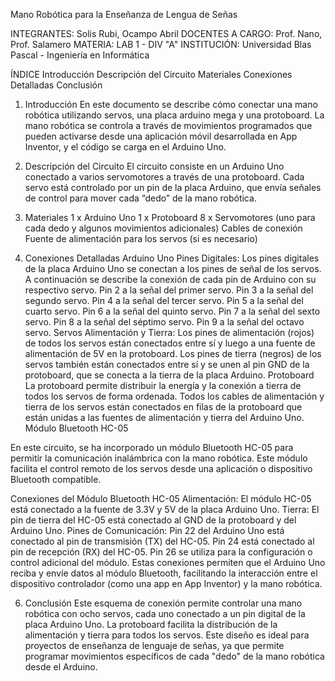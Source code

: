 Mano Robótica para la Enseñanza de Lengua de Señas

INTEGRANTES: Solis Rubi, Ocampo Abril
DOCENTES A CARGO: Prof. Nano, Prof. Salamero
MATERIA: LAB 1 - DIV "A"
INSTITUCIÓN: Universidad Blas Pascal - Ingeniería en Informática

ÍNDICE
Introducción
Descripción del Circuito
Materiales
Conexiones Detalladas
Conclusión
1. Introducción
En este documento se describe cómo conectar una mano robótica utilizando servos, una placa arduino mega  y una protoboard. La mano robótica se controla a través de movimientos programados que pueden activarse desde una aplicación móvil desarrollada en App Inventor, y el código se carga en el Arduino Uno.

2. Descripción del Circuito
El circuito consiste en un Arduino Uno conectado a varios servomotores a través de una protoboard. Cada servo está controlado por un pin de la placa Arduino, que envía señales de control para mover cada “dedo” de la mano robótica.

3. Materiales
1 x Arduino Uno
1 x Protoboard
8 x Servomotores (uno para cada dedo y algunos movimientos adicionales)
Cables de conexión
Fuente de alimentación para los servos (si es necesario)
4. Conexiones Detalladas
Arduino Uno
Pines Digitales: Los pines digitales de la placa Arduino Uno se conectan a los pines de señal de los servos. A continuación se describe la conexión de cada pin de Arduino con su respectivo servo.
Pin 2 a la señal del primer servo.
Pin 3 a la señal del segundo servo.
Pin 4 a la señal del tercer servo.
Pin 5 a la señal del cuarto servo.
Pin 6 a la señal del quinto servo.
Pin 7 a la señal del sexto servo.
Pin 8 a la señal del séptimo servo.
Pin 9 a la señal del octavo servo.
Servos
Alimentación y Tierra: Los pines de alimentación (rojos) de todos los servos están conectados entre sí y luego a una fuente de alimentación de 5V en la protoboard. Los pines de tierra (negros) de los servos también están conectados entre sí y se unen al pin GND de la protoboard, que se conecta a la tierra de la placa Arduino.
Protoboard
La protoboard permite distribuir la energía y la conexión a tierra de todos los servos de forma ordenada. Todos los cables de alimentación y tierra de los servos están conectados en filas de la protoboard que están unidas a las fuentes de alimentación y tierra del Arduino Uno.
Módulo Bluetooth HC-05

En este circuito, se ha incorporado un módulo Bluetooth HC-05 para permitir la comunicación inalámbrica con la mano robótica. Este módulo facilita el control remoto de los servos desde una aplicación o dispositivo Bluetooth compatible.

Conexiones del Módulo Bluetooth HC-05
Alimentación: El módulo HC-05 está conectado a la fuente de 3.3V y 5V de la placa Arduino Uno.
Tierra: El pin de tierra del HC-05 está conectado al GND de la protoboard y del Arduino Uno.
Pines de Comunicación:
Pin 22 del Arduino Uno está conectado al pin de transmisión (TX) del HC-05.
Pin 24 está conectado al pin de recepción (RX) del HC-05.
Pin 26 se utiliza para la configuración o control adicional del módulo.
Estas conexiones permiten que el Arduino Uno reciba y envíe datos al módulo Bluetooth, facilitando la interacción entre el dispositivo controlador (como una app en App Inventor) y la mano robótica.

6. Conclusión
Este esquema de conexión permite controlar una mano robótica con ocho servos, cada uno conectado a un pin digital de la placa Arduino Uno. La protoboard facilita la distribución de la alimentación y tierra para todos los servos. Este diseño es ideal para proyectos de enseñanza de lenguaje de señas, ya que permite programar movimientos específicos de cada "dedo" de la mano robótica desde el Arduino.
